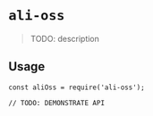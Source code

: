 # `ali-oss`

> TODO: description

## Usage

```
const aliOss = require('ali-oss');

// TODO: DEMONSTRATE API
```
